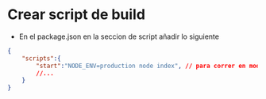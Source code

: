 # Crear script de build

- En el package.json en la seccion de script añadir lo siguiente

```json
{
    "scripts":{
        "start":"NODE_ENV=production node index", // para correr en modo produccion
        //...        
    }
}
```